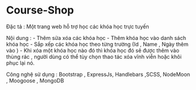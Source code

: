 # Course-Shop

Đặc tả : Một trang web hỗ trợ học các khóa học trực tuyến 

Nội dung : - Thêm sửa xóa các khóa học 
           - Thêm khóa học vào danh sách khóa học 
           - Sắp xếp các khóa học theo từng trường (Id , Name , Ngày thêm vào )
           - Khi xóa một khóa học nào đó thì khóa học đó sẽ được thêm vào thùng rác ,
             người dùng có thể tùy chọn thao tác xóa vĩnh viễn hoặc khôi phục lại nó.
             
             
Công nghệ sử dụng : Bootstrap , ExpressJs, Handlebars ,SCSS, NodeMoon , Moogoose , MongoDB
 
